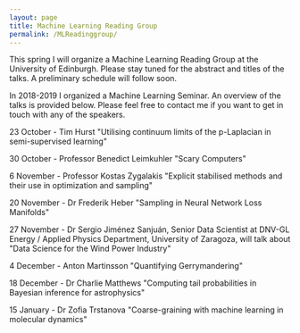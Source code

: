 ```yaml
---
layout: page
title: Machine Learning Reading Group
permalink: /MLReadinggroup/
---
```


This spring I will organize a Machine Learning Reading Group at the University of Edinburgh. Please stay tuned for the abstract and titles of the talks. A preliminary schedule will follow soon.

In 2018-2019 I organized a Machine Learning Seminar. An overview of the talks is provided below. Please feel free to contact me if you want to get in touch with any of the speakers. 

23 October - Tim Hurst "Utilising continuum limits of the p-Laplacian in semi-supervised learning"

30 October - Professor Benedict Leimkuhler "Scary Computers"

6 November - Professor Kostas Zygalakis "Explicit stabilised methods and their use in optimization and sampling"

20 November - Dr Frederik Heber "Sampling in Neural Network Loss Manifolds"

27 November - Dr Sergio Jiménez Sanjuán, Senior Data Scientist at DNV-GL Energy /  Applied Physics Department, University of Zaragoza, will talk about "Data Science for the Wind Power Industry" 

<!---Abstract

We will review different innovation lines developed in DNV-GL  applied to the wind power industry where data science is involved by means of machine learning, resampling methods, forecasting, spatial statistics or strategy optimization. This research is applied to different parts of a wind power project value chain like site prospections, future energy and revenue assessments, asset operations and management or electricity markets. -->

4 December - Anton Martinsson "Quantifying Gerrymandering"
<!---Abstract

I will talk about how Markov Chain Monte Carlo has been used to reveal the geo-political structure in North Carolina (NC) which resulted in a mathematician going to court. I will outline the approach of the NC group and how they propose to solve the problem, but as this is a very difficult open problem, questions and suggestions are welcomed from the audience. This is NOT my own work but the work of the Mattingly gerrymandering group at Duke University, https://sites.duke.edu/quantifyinggerrymandering/about/ -->

18 December - Dr Charlie Matthews "Computing tail probabilities in Bayesian inference for astrophysics"

15 January - Dr Zofia Trstanova "Coarse-graining with machine learning in molecular dynamics"



